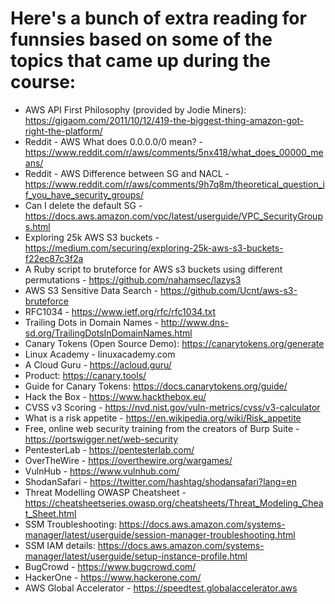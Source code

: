 # Here's a bunch of extra reading for funnsies based on some of the topics that came up during the course:

- AWS API First Philosophy (provided by Jodie Miners): https://gigaom.com/2011/10/12/419-the-biggest-thing-amazon-got-right-the-platform/
- Reddit - AWS What does 0.0.0.0/0 mean? - https://www.reddit.com/r/aws/comments/5nx418/what_does_00000_means/
- Reddit - AWS Difference between SG and NACL - https://www.reddit.com/r/aws/comments/9h7q8m/theoretical_question_if_you_have_security_groups/
- Can I delete the default SG - https://docs.aws.amazon.com/vpc/latest/userguide/VPC_SecurityGroups.html
- Exploring 25k AWS S3 buckets - https://medium.com/securing/exploring-25k-aws-s3-buckets-f22ec87c3f2a
- A Ruby script to bruteforce for AWS s3 buckets using different permutations - https://github.com/nahamsec/lazys3
- AWS S3 Sensitive Data Search - https://github.com/Ucnt/aws-s3-bruteforce
- RFC1034 - https://www.ietf.org/rfc/rfc1034.txt
- Trailing Dots in Domain Names - http://www.dns-sd.org/TrailingDotsInDomainNames.html
- Canary Tokens (Open Source Demo): https://canarytokens.org/generate
- Linux Academy - linuxacademy.com
- A Cloud Guru - https://acloud.guru/
- Product: https://canary.tools/
- Guide for Canary Tokens: https://docs.canarytokens.org/guide/
- Hack the Box - https://www.hackthebox.eu/
- CVSS v3 Scoring - https://nvd.nist.gov/vuln-metrics/cvss/v3-calculator
- What is a risk appetite - https://en.wikipedia.org/wiki/Risk_appetite
- Free, online web security training from the creators of Burp Suite - https://portswigger.net/web-security
- PentesterLab - https://pentesterlab.com/
- OverTheWire - https://overthewire.org/wargames/
- VulnHub - https://www.vulnhub.com/
- ShodanSafari - https://twitter.com/hashtag/shodansafari?lang=en
- Threat Modelling OWASP Cheatsheet - https://cheatsheetseries.owasp.org/cheatsheets/Threat_Modeling_Cheat_Sheet.html
- SSM Troubleshooting: https://docs.aws.amazon.com/systems-manager/latest/userguide/session-manager-troubleshooting.html
- SSM IAM details: https://docs.aws.amazon.com/systems-manager/latest/userguide/setup-instance-profile.html
- BugCrowd - https://www.bugcrowd.com/
- HackerOne - https://www.hackerone.com/
- AWS Global Accelerator - https://speedtest.globalaccelerator.aws